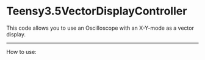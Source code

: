 # Teensy3.5VectorDisplayController
This code allows you to use an Oscilloscope with an X-Y-mode as a vector display.

---
How to use:
